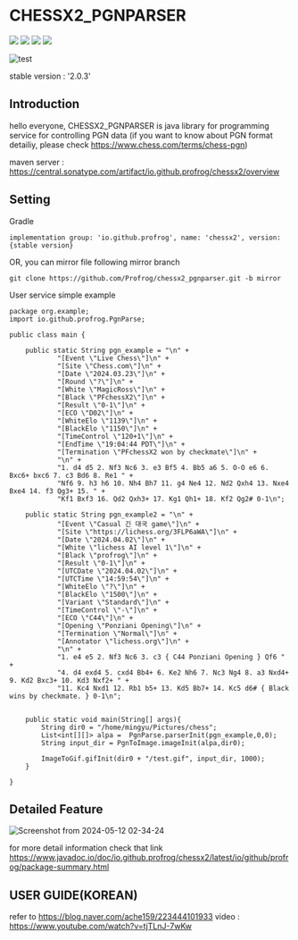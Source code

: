 # CHESSX2_PGNPARSER
<a href="https://developer.android.com" target="_blank"><img src="https://img.shields.io/badge/Android-3DDC84?style=flat-square&logo=Android Studio&logoColor=white"/></a>
<a href="https://developer.android.com" target="_blank"><img src="https://img.shields.io/badge/intellijidea-000000?style=flat-square&logo=intellijidea&logoColor=white"/></a>
<a href="https://developer.android.com" target="_blank"><img src="https://img.shields.io/badge/apachemaven-C71A36?style=flat-square&logo=apachemaven&logoColor=white"/></a>
<a href="https://developer.android.com" target="_blank"><img src="https://img.shields.io/badge/Gradle-02303A?style=flat-square&logo=Gradle&logoColor=white"/></a>

![test](https://github.com/user-attachments/assets/cfaab0ea-98a3-492c-8943-e5f55b9863ec)


stable version :  '2.0.3'

## Introduction
hello everyone, CHESSX2_PGNPARSER is java library for programming service for controlling PGN data
(if you want to know about PGN format detailiy, please check https://www.chess.com/terms/chess-pgn)

maven server : https://central.sonatype.com/artifact/io.github.profrog/chessx2/overview  


## Setting  
Gradle  

    implementation group: 'io.github.profrog', name: 'chessx2', version: {stable version}

OR, you can mirror file following mirror branch
    
    git clone https://github.com/Profrog/chessx2_pgnparser.git -b mirror


User service simple example    
   
    package org.example;
    import io.github.profrog.PgnParse;

    public class main {
    
        public static String pgn_example = "\n" +
                "[Event \"Live Chess\"]\n" +
                "[Site \"Chess.com\"]\n" +
                "[Date \"2024.03.23\"]\n" +
                "[Round \"?\"]\n" +
                "[White \"MagicRoss\"]\n" +
                "[Black \"PFchessX2\"]\n" +
                "[Result \"0-1\"]\n" +
                "[ECO \"D02\"]\n" +
                "[WhiteElo \"1139\"]\n" +
                "[BlackElo \"1150\"]\n" +
                "[TimeControl \"120+1\"]\n" +
                "[EndTime \"19:04:44 PDT\"]\n" +
                "[Termination \"PFchessX2 won by checkmate\"]\n" +
                "\n" +
                "1. d4 d5 2. Nf3 Nc6 3. e3 Bf5 4. Bb5 a6 5. O-O e6 6. Bxc6+ bxc6 7. c3 Bd6 8. Re1 " +
                "Nf6 9. h3 h6 10. Nh4 Bh7 11. g4 Ne4 12. Nd2 Qxh4 13. Nxe4 Bxe4 14. f3 Qg3+ 15. " +
                "Kf1 Bxf3 16. Qd2 Qxh3+ 17. Kg1 Qh1+ 18. Kf2 Qg2# 0-1\n";
    
        public static String pgn_example2 = "\n" +
                "[Event \"Casual 긴 대국 game\"]\n" +
                "[Site \"https://lichess.org/3FLP6aWA\"]\n" +
                "[Date \"2024.04.02\"]\n" +
                "[White \"lichess AI level 1\"]\n" +
                "[Black \"profrog\"]\n" +
                "[Result \"0-1\"]\n" +
                "[UTCDate \"2024.04.02\"]\n" +
                "[UTCTime \"14:59:54\"]\n" +
                "[WhiteElo \"?\"]\n" +
                "[BlackElo \"1500\"]\n" +
                "[Variant \"Standard\"]\n" +
                "[TimeControl \"-\"]\n" +
                "[ECO \"C44\"]\n" +
                "[Opening \"Ponziani Opening\"]\n" +
                "[Termination \"Normal\"]\n" +
                "[Annotator \"lichess.org\"]\n" +
                "\n" +
                "1. e4 e5 2. Nf3 Nc6 3. c3 { C44 Ponziani Opening } Qf6 " +
                "4. d4 exd4 5. cxd4 Bb4+ 6. Ke2 Nh6 7. Nc3 Ng4 8. a3 Nxd4+ 9. Kd2 Bxc3+ 10. Kd3 Nxf2+ " +
                "11. Kc4 Nxd1 12. Rb1 b5+ 13. Kd5 Bb7+ 14. Kc5 d6# { Black wins by checkmate. } 0-1\n";
    
    
        public static void main(String[] args){
            String dir0 = "/home/mingyu/Pictures/chess";
            List<int[][]> alpa =  PgnParse.parserInit(pgn_example,0,0);
            String input_dir = PgnToImage.imageInit(alpa,dir0);

            ImageToGif.gifInit(dir0 + "/test.gif", input_dir, 1000);
        }
    
    }

## Detailed Feature

![Screenshot from 2024-05-12 02-34-24](https://github.com/Profrog/chessx2_pgnparser/assets/26535065/22a8d4cc-79bf-4fbb-bf0e-68187d495a5a)



for more detail information check that link
https://www.javadoc.io/doc/io.github.profrog/chessx2/latest/io/github/profrog/package-summary.html


## USER GUIDE(KOREAN)  
refer to 
https://blog.naver.com/ache159/223444101933
video : https://www.youtube.com/watch?v=tjTLnJ-7wKw  


  
